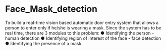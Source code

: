 # Face_Mask_detection
To build a real-time vision based automatic door entry system that allows a person
to enter only if he/she is wearing a mask.
Since the system has to be real time, there are 3 modules to this problem:
● Identifying the person - human detection
● Identifying region of interest of the face - face detection
● Identifying the presence of a mask
